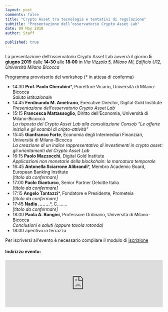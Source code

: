 ```yaml
---
layout: post
comments: false
title: "Crypto Asset tra tecnologia e tentativi di regolazione"
subtitle: "Presentazione dell’osservatorio Crypto Asset Lab"
date: 09 May 2019
author: Staff

published: true
---
```


La presentazione dell’osservatorio Crypto Asset Lab avverrà il giorno **5 giugno 2019** dalle **14:30** alle **18:00** in *Via Vizzola 5, Milano MI, Edificio U12, Università Milano Bicocca*

[Programma](https://docs.google.com/document/d/1nslR3ejhNgAtTSjCagyAh8RCdAg09DzZM-tx9XkQT9c/edit?usp=sharing) provvisorio del workshop (* in attesa di conferma)

* 14:30 **Prof. Paolo Cherubini**\*, Prorettore Vicario, Università di Milano-Bicocca  
*Saluto istituzionale*
* 14:45 **Ferdinando M. Ametrano**, Executive Director, Digital Gold Institute  
*Presentazione dell’osservatorio Crypto Asset Lab*
* 15:15 **Francesca Mattassoglio**, Diritto dell’Economia, Università di Milano-Bicocca  
*La risposta del Crypto Asset Lab alla consultazione Consob “Le offerte iniziali e gli scambi di cripto-attività"*
* 15:45 **Gianfranco Forte**, Economia degli Intermediari Finanziari, Università di Milano-Bicocca  
*La creazione di un indice rappresentativo di investimenti in crypto asset: gli orientamenti del Crypto Asset Lab*
* 16:15 **Paolo Mazzocchi**, Digital Gold Institute  
*Applicazioni non monetarie della blockchain: la marcatura temporale*
* 16:45 **Antonella Sciarrone Alibrandi**\*, Membro Academic Board, European Banking Institute  
*[titolo da confermare]*
* 17:00 **Paolo Gianturco**, Senior Partner Deloitte Italia  
*[titolo da confermare]*
* 17:15 **Angelo Tantazzi**\*, Fondatore e Presidente, Prometeia  
*[titolo da confermare]*
* 17:45 **Nadia ……..**\*, C……..  
*[titolo da confermare]*
* 18:00 **Paola A. Bongini**, Professore Ordinario, Università di Milano-Bicocca  
*Conclusioni e saluti (oppure tavola rotonda)*
* 18:00 aperitivo in terrazza

Per iscriversi all'evento è necessario compilare il modulo di [iscrizione](https://docs.google.com/document/d/1nslR3ejhNgAtTSjCagyAh8RCdAg09DzZM-tx9XkQT9c/edit?usp=sharing)

#### Indirizzo evento:

<iframe src="https://www.google.com/maps/embed?pb=!1m18!1m12!1m3!1d2795.724730599951!2d9.210350970159201!3d45.51561964392843!2m3!1f0!2f0!3f0!3m2!1i1024!2i768!4f13.1!3m3!1m2!1s0x4786c7462e865061%3A0x34595440cca7155a!2s11%C2%B0+Piano+Residenza+Universitaria+Bicocca+U12!5e0!3m2!1sen!2sit!4v1557329984145!5m2!1sen!2sit"  width="100%" height="auto" frameborder="0" style="border:0" allowfullscreen></iframe>
